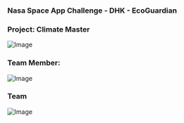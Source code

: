 ### Nasa Space App Challenge - DHK - EcoGuardian

### Project: Climate Master
![Image](https://github.com/user-attachments/assets/9567284b-53ba-48e0-8919-5796f59a879b)
### Team Member:
![Image](https://github.com/user-attachments/assets/0e16cbbe-fd84-4f8c-8ff9-9616daa31271)
### Team
![Image](https://github.com/user-attachments/assets/9e08a15b-2e77-4f29-b898-32bede4e1a48)
